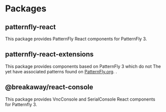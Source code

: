 # Packages

## patternfly-react

This package provides PatternFly React components for PatternFly 3.

## patternfly-react-extensions

This package provides components based on PatternFly 3 which do not The yet have associated patterns found on [PatternFly.org](https://www.patternfly.org/).
.  

## @breakaway/react-console

This package provides VncConsole and SerialConsole React components for Patternfly 3.
